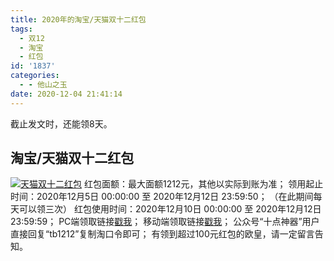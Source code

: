 ```yaml
---
title: 2020年的淘宝/天猫双十二红包
tags:
  - 双12
  - 淘宝
  - 红包
id: '1837'
categories:
  - - 他山之玉
date: 2020-12-04 21:41:14
---
```


截止发文时，还能领8天。

## 淘宝/天猫双十二红包

[![天猫双十二红包](https://images.jubuzz.com///1607088560.png)](https://images.jubuzz.com///1607088560.png) 红包面额：最大面额1212元，其他以实际到账为准； 领用起止时间：2020年12月5日 00:00:00 至 2020年12月12日 23:59:50； （在此期间每天可以领三次） 红包使用时间：2020年12月10日 00:00:00 至 2020年12月12日 23:59:59； PC端领取链接[戳我](https://s.click.taobao.com/j1N2etu)； 移动端领取链接[戳我](https://s.click.taobao.com/Ft72etu)； 公众号“十点神器”用户直接回复“tb1212”复制淘口令即可； 有领到超过100元红包的欧皇，请一定留言告知。